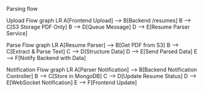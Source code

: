 Parsing flow

Upload Flow
graph LR
    A[Frontend Upload] --> B[Backend /resumes]
    B --> C[S3 Storage PDF Only]
    B --> D[Queue Message]
    D --> E[Resume Parser Service]

Parse Flow
graph LR
    A[Resume Parser] --> B[Get PDF from S3]
    B --> C[Extract & Parse Text]
    C --> D[Structure Data]
    D --> E[Send Parsed Data]
    E --> F[Notify Backend with Data]

Notification Flow
graph LR
    A[Parser Notification] --> B[Backend Notification Controller]
    B --> C[Store in MongoDB]
    C --> D[Update Resume Status]
    D --> E[WebSocket Notification]
    E --> F[Frontend Update]